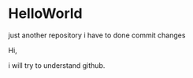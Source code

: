 # HelloWorld
just another repository
i have to done commit changes

Hi,
  
  i will try to understand github.
